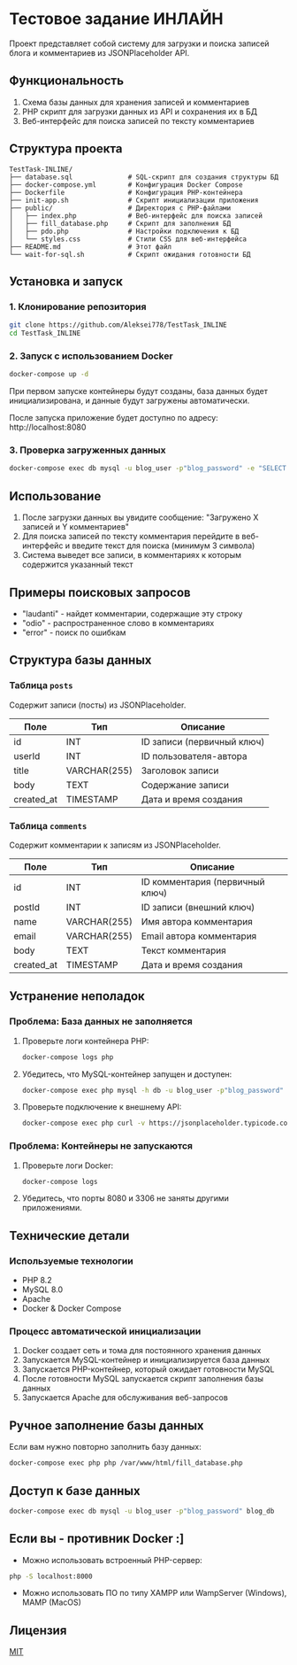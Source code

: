 # Тестовое задание ИНЛАЙН

Проект представляет собой систему для загрузки и поиска записей блога и комментариев из JSONPlaceholder API.

## Функциональность

1. Схема базы данных для хранения записей и комментариев
2. PHP скрипт для загрузки данных из API и сохранения их в БД
3. Веб-интерфейс для поиска записей по тексту комментариев

## Структура проекта

```
TestTask-INLINE/
├── database.sql              # SQL-скрипт для создания структуры БД
├── docker-compose.yml        # Конфигурация Docker Compose
├── Dockerfile                # Конфигурация PHP-контейнера
├── init-app.sh               # Скрипт инициализации приложения
├── public/                   # Директория с PHP-файлами
│   ├── index.php             # Веб-интерфейс для поиска записей
│   ├── fill_database.php     # Скрипт для заполнения БД
│   ├── pdo.php               # Настройки подключения к БД
│   └── styles.css            # Стили CSS для веб-интерфейса
├── README.md                 # Этот файл
└── wait-for-sql.sh           # Скрипт ожидания готовности БД
```

## Установка и запуск

### 1. Клонирование репозитория

```bash
git clone https://github.com/Aleksei778/TestTask_INLINE
cd TestTask_INLINE
```

### 2. Запуск с использованием Docker

```bash
docker-compose up -d
```

При первом запуске контейнеры будут созданы, база данных будет инициализирована, и данные будут загружены автоматически.

После запуска приложение будет доступно по адресу: http://localhost:8080

### 3. Проверка загруженных данных

```bash
docker-compose exec db mysql -u blog_user -p"blog_password" -e "SELECT COUNT(*) FROM blog_db.posts; SELECT COUNT(*) FROM blog_db.comments;"
```

## Использование

1. После загрузки данных вы увидите сообщение: "Загружено X записей и Y комментариев"
2. Для поиска записей по тексту комментария перейдите в веб-интерфейс и введите текст для поиска (минимум 3 символа)
3. Система выведет все записи, в комментариях к которым содержится указанный текст

## Примеры поисковых запросов

- "laudanti" - найдет комментарии, содержащие эту строку
- "odio" - распространенное слово в комментариях
- "error" - поиск по ошибкам

## Структура базы данных

### Таблица `posts`

Содержит записи (посты) из JSONPlaceholder.

| Поле      | Тип          | Описание                      |
|-----------|--------------|-------------------------------|
| id        | INT          | ID записи (первичный ключ)    |
| userId    | INT          | ID пользователя-автора        |
| title     | VARCHAR(255) | Заголовок записи              |
| body      | TEXT         | Содержание записи             |
| created_at| TIMESTAMP    | Дата и время создания         |

### Таблица `comments`

Содержит комментарии к записям из JSONPlaceholder.

| Поле      | Тип          | Описание                      |
|-----------|--------------|-------------------------------|
| id        | INT          | ID комментария (первичный ключ)|
| postId    | INT          | ID записи (внешний ключ)      |
| name      | VARCHAR(255) | Имя автора комментария        |
| email     | VARCHAR(255) | Email автора комментария      |
| body      | TEXT         | Текст комментария             |
| created_at| TIMESTAMP    | Дата и время создания         |

## Устранение неполадок

### Проблема: База данных не заполняется

1. Проверьте логи контейнера PHP:
   ```bash
   docker-compose logs php
   ```

2. Убедитесь, что MySQL-контейнер запущен и доступен:
   ```bash
   docker-compose exec php mysql -h db -u blog_user -p"blog_password" -e "SELECT 1"
   ```

3. Проверьте подключение к внешнему API:
   ```bash
   docker-compose exec php curl -v https://jsonplaceholder.typicode.com/posts
   ```

### Проблема: Контейнеры не запускаются

1. Проверьте логи Docker:
   ```bash
   docker-compose logs
   ```

2. Убедитесь, что порты 8080 и 3306 не заняты другими приложениями.

## Технические детали

### Используемые технологии

- PHP 8.2
- MySQL 8.0
- Apache
- Docker & Docker Compose

### Процесс автоматической инициализации

1. Docker создает сеть и тома для постоянного хранения данных
2. Запускается MySQL-контейнер и инициализируется база данных
3. Запускается PHP-контейнер, который ожидает готовности MySQL
4. После готовности MySQL запускается скрипт заполнения базы данных
5. Запускается Apache для обслуживания веб-запросов

## Ручное заполнение базы данных

Если вам нужно повторно заполнить базу данных:

```bash
docker-compose exec php php /var/www/html/fill_database.php
```

## Доступ к базе данных

```bash
docker-compose exec db mysql -u blog_user -p"blog_password" blog_db
```

## Если вы - противник Docker :]
- Можно использовать встроенный PHP-сервер: 
```bash
php -S localhost:8000
```
- Можно использовать ПО по типу XAMPP или WampServer (Windows), MAMP (MacOS)

## Лицензия

[MIT](https://opensource.org/licenses/MIT)
